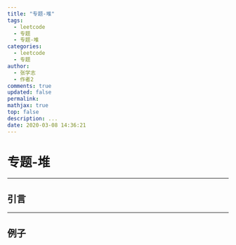 ```yaml
---
title: "专题-堆"
tags:
  - leetcode
  - 专题
  - 专题-堆
categories:
  - leetcode
  - 专题
author:
  - 张学志
  - 作者2
comments: true
updated: false
permalink:
mathjax: true
top: false
description: ...
date: 2020-03-08 14:36:21
---
```


# 专题-堆

---


## 引言



---


## 例子

